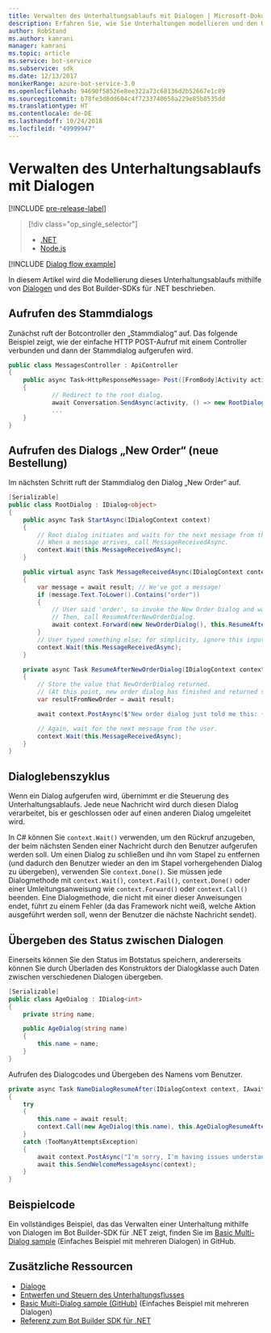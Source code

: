 ```yaml
---
title: Verwalten des Unterhaltungsablaufs mit Dialogen | Microsoft-Dokumentation
description: Erfahren Sie, wie Sie Unterhaltungen modellieren und den Unterhaltungsablauf mithilfe von Dialogen und dem Bot Builder-SDK für .NET verwalten können.
author: RobStand
ms.author: kamrani
manager: kamrani
ms.topic: article
ms.service: bot-service
ms.subservice: sdk
ms.date: 12/13/2017
monikerRange: azure-bot-service-3.0
ms.openlocfilehash: 94690f58526e8ee322a73c68136d2b52667e1c89
ms.sourcegitcommit: b78fe3d8dd604c4f7233740658a229e85b8535dd
ms.translationtype: HT
ms.contentlocale: de-DE
ms.lasthandoff: 10/24/2018
ms.locfileid: "49999947"
---
```

# <a name="manage-conversation-flow-with-dialogs"></a>Verwalten des Unterhaltungsablaufs mit Dialogen

[!INCLUDE [pre-release-label](../includes/pre-release-label-v3.md)]

> [!div class="op_single_selector"]
> - [.NET](../dotnet/bot-builder-dotnet-manage-conversation-flow.md)
> - [Node.js](../nodejs/bot-builder-nodejs-dialog-manage-conversation-flow.md)

[!INCLUDE [Dialog flow example](../includes/snippet-dotnet-manage-conversation-flow-intro.md)]

In diesem Artikel wird die Modellierung dieses Unterhaltungsablaufs mithilfe von [Dialogen](bot-builder-dotnet-dialogs.md) und des Bot Builder-SDKs für .NET beschrieben. 

## <a name="invoke-the-root-dialog"></a>Aufrufen des Stammdialogs

Zunächst ruft der Botcontroller den „Stammdialog“ auf. Das folgende Beispiel zeigt, wie der einfache HTTP POST-Aufruf mit einem Controller verbunden und dann der Stammdialog aufgerufen wird. 

```cs
public class MessagesController : ApiController
{
    public async Task<HttpResponseMessage> Post([FromBody]Activity activity)
    {
            // Redirect to the root dialog.
            await Conversation.SendAsync(activity, () => new RootDialog()); 
            ...
    }
}
```

## <a name="invoke-the-new-order-dialog"></a>Aufrufen des Dialogs „New Order“ (neue Bestellung)

Im nächsten Schritt ruft der Stammdialog den Dialog „New Order“ auf. 

```cs
[Serializable]
public class RootDialog : IDialog<object>
{
    public async Task StartAsync(IDialogContext context)
    {
        // Root dialog initiates and waits for the next message from the user. 
        // When a message arrives, call MessageReceivedAsync.
        context.Wait(this.MessageReceivedAsync); 
    }

    public virtual async Task MessageReceivedAsync(IDialogContext context, IAwaitable<IMessageActivity> result)
    {
        var message = await result; // We've got a message!
        if (message.Text.ToLower().Contains("order"))
        {
            // User said 'order', so invoke the New Order Dialog and wait for it to finish.
            // Then, call ResumeAfterNewOrderDialog.
            await context.Forward(new NewOrderDialog(), this.ResumeAfterNewOrderDialog, message, CancellationToken.None);
        }
        // User typed something else; for simplicity, ignore this input and wait for the next message.
        context.Wait(this.MessageReceivedAsync);
    }

    private async Task ResumeAfterNewOrderDialog(IDialogContext context, IAwaitable<string> result)
    {
        // Store the value that NewOrderDialog returned. 
        // (At this point, new order dialog has finished and returned some value to use within the root dialog.)
        var resultFromNewOrder = await result;

        await context.PostAsync($"New order dialog just told me this: {resultFromNewOrder}");

        // Again, wait for the next message from the user.
        context.Wait(this.MessageReceivedAsync);
    }
}
```

## <a id="dialog-lifecycle"></a> Dialoglebenszyklus

Wenn ein Dialog aufgerufen wird, übernimmt er die Steuerung des Unterhaltungsablaufs. Jede neue Nachricht wird durch diesen Dialog verarbeitet, bis er geschlossen oder auf einen anderen Dialog umgeleitet wird. 

In C# können Sie `context.Wait()` verwenden, um den Rückruf anzugeben, der beim nächsten Senden einer Nachricht durch den Benutzer aufgerufen werden soll. Um einen Dialog zu schließen und ihn vom Stapel zu entfernen (und dadurch den Benutzer wieder an den im Stapel vorhergehenden Dialog zu übergeben), verwenden Sie `context.Done()`. Sie müssen jede Dialogmethode mit `context.Wait()`, `context.Fail()`, `context.Done()` oder einer Umleitungsanweisung wie `context.Forward()` oder `context.Call()` beenden. Eine Dialogmethode, die nicht mit einer dieser Anweisungen endet, führt zu einem Fehler (da das Framework nicht weiß, welche Aktion ausgeführt werden soll, wenn der Benutzer die nächste Nachricht sendet).

## <a name="passing-state-between-dialogs"></a>Übergeben des Status zwischen Dialogen

Einerseits können Sie den Status im Botstatus speichern, andererseits können Sie durch Überladen des Konstruktors der Dialogklasse auch Daten zwischen verschiedenen Dialogen übergeben.

```cs
[Serializable]
public class AgeDialog : IDialog<int>
{
    private string name;

    public AgeDialog(string name)
    {
        this.name = name;
    }
}
 ```

Aufrufen des Dialogcodes und Übergeben des Namens vom Benutzer.

```cs
private async Task NameDialogResumeAfter(IDialogContext context, IAwaitable<string> result)
{
    try
    {
        this.name = await result;
        context.Call(new AgeDialog(this.name), this.AgeDialogResumeAfter);
    }
    catch (TooManyAttemptsException)
    {
        await context.PostAsync("I'm sorry, I'm having issues understanding you. Let's try again.");
        await this.SendWelcomeMessageAsync(context);
    }
}
```

## <a name="sample-code"></a>Beispielcode 

Ein vollständiges Beispiel, das das Verwalten einer Unterhaltung mithilfe von Dialogen im Bot Builder-SDK für .NET zeigt, finden Sie im <a href="https://github.com/Microsoft/BotBuilder-Samples/tree/master/CSharp/core-BasicMultiDialog" target="_blank">Basic Multi-Dialog sample</a> (Einfaches Beispiel mit mehreren Dialogen) in GitHub.

## <a name="additional-resources"></a>Zusätzliche Ressourcen

- [Dialoge](bot-builder-dotnet-dialogs.md)
- [Entwerfen und Steuern des Unterhaltungsflusses](../bot-service-design-conversation-flow.md)
- <a href="https://github.com/Microsoft/BotBuilder-Samples/tree/master/CSharp/core-BasicMultiDialog" target="_blank">Basic Multi-Dialog sample (GitHub)</a> (Einfaches Beispiel mit mehreren Dialogen)
- <a href="/dotnet/api/?view=botbuilder-3.11.0" target="_blank">Referenz zum Bot Builder SDK für .NET</a>
